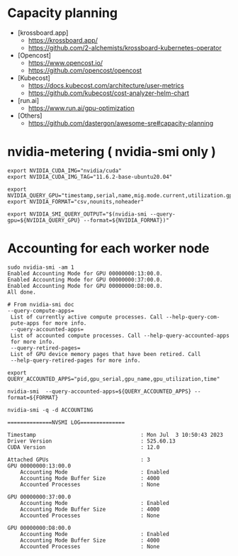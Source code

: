 # Capacity planning
* [krossboard.app]
  *  https://krossboard.app/
  *  https://github.com/2-alchemists/krossboard-kubernetes-operator
* [Opencost]
  * https://www.opencost.io/
  * https://github.com/opencost/opencost
* [Kubecost]
  * https://docs.kubecost.com/architecture/user-metrics
  * https://github.com/kubecost/cost-analyzer-helm-chart
* [run.ai]
  * https://www.run.ai/gpu-optimization
* [Others]
  * https://github.com/dastergon/awesome-sre#capacity-planning


# nvidia-metering ( nvidia-smi only )
```
export NVIDIA_CUDA_IMG="nvidia/cuda" 
export NVIDIA_CUDA_IMG_TAG="11.6.2-base-ubuntu20.04"

export NVIDIA_QUERY_GPU="timestamp,serial,name,mig.mode.current,utilization.gpu,memory.total,memory.used,utilization.memory" 
export NVIDIA_FORMAT="csv,nounits,noheader" 

export NVIDIA_SMI_QUERY_OUTPUT="$(nvidia-smi --query-gpu=${NVIDIA_QUERY_GPU} --format=${NVIDIA_FORMAT})" 
```

# Accounting for each worker node
```
sudo nvidia-smi -am 1
Enabled Accounting Mode for GPU 00000000:13:00.0.
Enabled Accounting Mode for GPU 00000000:37:00.0.
Enabled Accounting Mode for GPU 00000000:D8:00.0.
All done.
```

```
# From nvidia-smi doc
--query-compute-apps=
 List of currently active compute processes. Call --help-query-com-
 pute-apps for more info.
 --query-accounted-apps=
 List of accounted compute processes. Call --help-query-accounted-apps
 for more info.
 --query-retired-pages=
 List of GPU device memory pages that have been retired. Call
 --help-query-retired-pages for more info.

```

```
export QUERY_ACCOUNTED_APPS="pid,gpu_serial,gpu_name,gpu_utilization,time"

nvidia-smi  --query-accounted-apps=${QUERY_ACCOUNTED_APPS} --format=${FORMAT}
```

```
nvidia-smi -q -d ACCOUNTING

==============NVSMI LOG==============

Timestamp                                 : Mon Jul  3 10:50:43 2023
Driver Version                            : 525.60.13
CUDA Version                              : 12.0

Attached GPUs                             : 3
GPU 00000000:13:00.0
    Accounting Mode                       : Enabled
    Accounting Mode Buffer Size           : 4000
    Accounted Processes                   : None

GPU 00000000:37:00.0
    Accounting Mode                       : Enabled
    Accounting Mode Buffer Size           : 4000
    Accounted Processes                   : None

GPU 00000000:D8:00.0
    Accounting Mode                       : Enabled
    Accounting Mode Buffer Size           : 4000
    Accounted Processes                   : None


```


